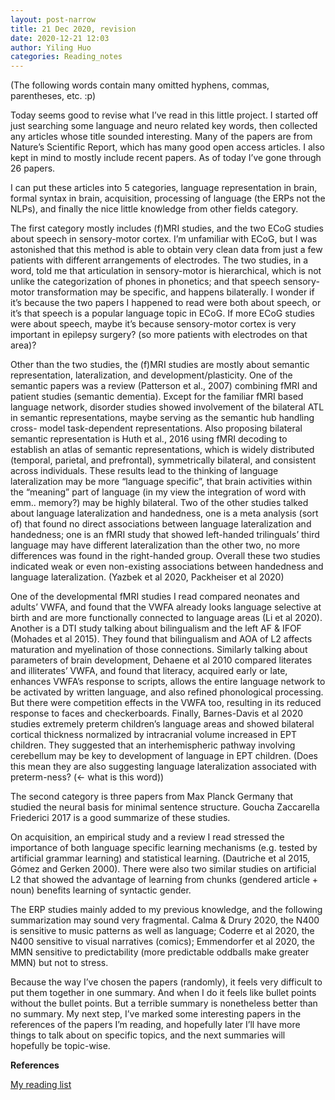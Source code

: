 ```yaml
---
layout: post-narrow
title: 21 Dec 2020, revision
date: 2020-12-21 12:03
author: Yiling Huo
categories: Reading_notes
---
```

<!-- wp:paragraph -->
<p>(The following words contain many omitted hyphens, commas, parentheses, etc. :p)</p>
<!-- /wp:paragraph -->

<!-- wp:paragraph -->
<p>Today seems good to revise what I’ve read in this little project. I started off just searching some language and neuro related key words, then collected any articles whose title sounded interesting. Many of the papers are from Nature’s Scientific Report, which has many good open access articles. I also kept in mind to mostly include recent papers. As of today I’ve gone through 26 papers. </p>
<!-- /wp:paragraph -->

<!-- wp:paragraph -->
<p>I can put these articles into 5 categories, language representation in brain, formal syntax in brain, acquisition, processing of language (the ERPs not the NLPs), and finally the nice little knowledge from other fields category. </p>
<!-- /wp:paragraph -->

<!-- wp:paragraph -->
<p>The first category mostly includes (f)MRI studies, and the two ECoG studies about speech in sensory-motor cortex. I’m unfamiliar with ECoG, but I was astonished that this method is able to obtain very clean data from just a few patients with different arrangements of electrodes. The two studies, in a word, told me that articulation in sensory-motor is hierarchical, which is not unlike the categorization of phones in phonetics; and that speech sensory-motor transformation may be specific, and happens bilaterally. I wonder if it’s because the two papers I happened to read were both about speech, or it’s that speech is a popular language topic in ECoG. If more ECoG studies were about speech, maybe it’s because sensory-motor cortex is very important in epilepsy surgery? (so more patients with electrodes on that area)?</p>
<!-- /wp:paragraph -->

<!-- wp:paragraph -->
<p>Other than the two studies, the (f)MRI studies are mostly about semantic representation, lateralization, and development/plasticity. One of the semantic papers was a review (Patterson et al., 2007) combining fMRI and patient studies (semantic dementia). Except for the familiar fMRI based language network, disorder studies showed involvement of the bilateral ATL in semantic representations, maybe serving as the semantic hub handling cross- model task-dependent representations. Also proposing bilateral semantic representation is Huth et al., 2016 using fMRI decoding to establish an atlas of semantic representations, which is widely distributed (temporal, parietal, and prefrontal), symmetrically bilateral, and consistent across individuals. These results lead to the thinking of language lateralization may be more “language specific”, that brain activities within the “meaning” part of language (in my view the integration of word with emm.. memory?) may be highly bilateral. Two of the other studies talked about language lateralization and handedness, one is a meta analysis (sort of) that found no direct associations between language lateralization and handedness; one is an fMRI study that showed left-handed trilinguals’ third language may have different lateralization than the other two, no more differences was found in the right-handed group. Overall these two studies indicated weak or even non-existing associations between handedness and language lateralization. (Yazbek et al 2020, Packheiser et al 2020)</p>
<!-- /wp:paragraph -->

<!-- wp:paragraph -->
<p>One of the developmental fMRI studies I read compared neonates and adults’ VWFA, and found that the VWFA already looks language selective at birth and are more functionally connected to language areas (Li et al 2020). Another is a DTI study talking about bilingualism and the left AF &amp; IFOF (Mohades et al 2015). They found that bilingualism and AOA of L2 affects maturation and myelination of those connections. Similarly talking about parameters of brain development, Dehaene et al 2010 compared literates and illiterates’ VWFA, and found that literacy, acquired early or late, enhances VWFA’s response to scripts, allows the entire language network to be activated by written language, and also refined phonological processing. But there were competition effects in the VWFA too, resulting in its reduced response to faces and checkerboards. Finally, Barnes-Davis et al 2020 studies extremely preterm children’s language areas and showed bilateral cortical thickness normalized by intracranial volume increased in EPT children. They suggested that an interhemispheric pathway involving cerebellum may be key to development of language in EPT children. (Does this mean they are also suggesting language lateralization associated with preterm-ness? (← what is this word))</p>
<!-- /wp:paragraph -->

<!-- wp:paragraph -->
<p>The second category is three papers from Max Planck Germany that studied the neural basis for minimal sentence structure. Goucha Zaccarella Friederici 2017 is a good summarize of these studies.</p>
<!-- /wp:paragraph -->

<!-- wp:paragraph -->
<p>On acquisition, an empirical study and a review I read stressed the importance of both language specific learning mechanisms (e.g. tested by artificial grammar learning) and statistical learning. (Dautriche et al 2015, Gómez and Gerken 2000). There were also two similar studies on artificial L2 that showed the advantage of learning from chunks (gendered article + noun) benefits learning of syntactic gender.</p>
<!-- /wp:paragraph -->

<!-- wp:paragraph -->
<p>The ERP studies mainly added to my previous knowledge, and the following summarization may sound very fragmental. Calma &amp; Drury 2020, the N400 is sensitive to music patterns as well as language; Coderre et al 2020, the N400 sensitive to visual narratives (comics); Emmendorfer et al 2020, the MMN sensitive to predictability (more predictable oddballs make greater MMN) but not to stress.</p>
<!-- /wp:paragraph -->

<!-- wp:paragraph -->
<p>Because the way I’ve chosen the papers (randomly), it feels very difficult to put them together in one summary. And when I do it feels like bullet points without the bullet points. But a terrible summary is nonetheless better than no summary. My next step, I’ve marked some interesting papers in the references of the papers I’m reading, and hopefully later I’ll have more things to talk about on specific topics, and the next summaries will hopefully be topic-wise.</p>
<!-- /wp:paragraph -->

<!-- wp:paragraph -->
<p><strong>References </strong></p>
<!-- /wp:paragraph -->

<!-- wp:paragraph -->
<p><a rel="noreferrer noopener" href="https://yilinghuo.wordpress.com/my-blog/reading-list/" target="_blank">My reading list</a></p>
<!-- /wp:paragraph -->

